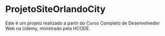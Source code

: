 # ProjetoSiteOrlandoCity

Este é um projeto realizado a partir do Curso Completo de Desenvolvedor Web na Udemy, ministrado pela HCODE.
